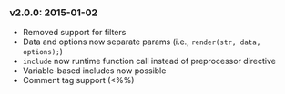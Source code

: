 ### v2.0.0: 2015-01-02

+ Removed support for filters
+ Data and options now separate params (i.e., `render(str, data, options);`)
+ `include` now runtime function call instead of preprocessor directive
+ Variable-based includes now possible
+ Comment tag support (<%%)


